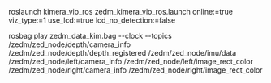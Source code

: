 roslaunch kimera_vio_ros zedm_kimera_vio_ros.launch online:=true viz_type:=1  use_lcd:=true lcd_no_detection:=false  

rosbag play zedm_data_kim.bag --clock --topics /zedm/zed_node/depth/camera_info /zedm/zed_node/depth/depth_registered /zedm/zed_node/imu/data /zedm/zed_node/left/camera_info /zedm/zed_node/left/image_rect_color /zedm/zed_node/right/camera_info /zedm/zed_node/right/image_rect_color
